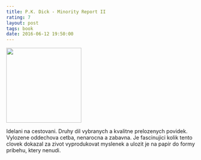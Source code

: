 ```yaml
---
title: P.K. Dick - Minority Report II
rating: 7
layout: post
tags: book
date: 2016-06-12 19:50:00
---
```

<img width="200" src="http://www.databazeknih.cz/images_books/24_/244001/big_minority-report-ii-244001.jpg" />
<p>
Idelani na cestovani. Druhy dil vybranych a kvalitne prelozenych povidek. Vylozene oddechova cetba, nenarocna a zabavna. Je fascinujici kolik tento clovek dokazal za zivot vyprodukovat myslenek a ulozit je na papir do formy pribehu, ktery nenudi.
</p>
